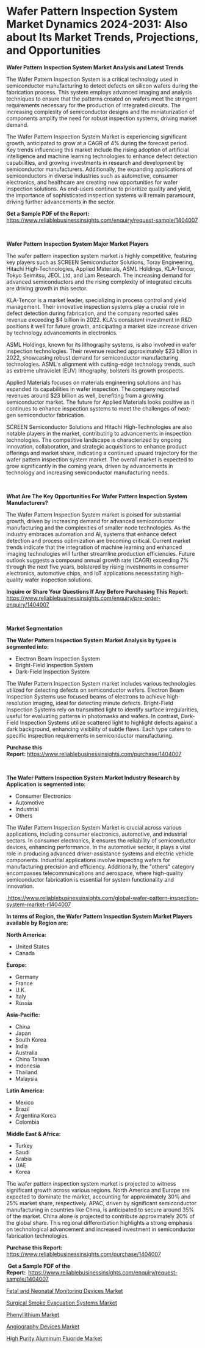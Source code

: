 <p><h1>Wafer Pattern Inspection System Market Dynamics 2024-2031: Also about Its Market Trends, Projections, and Opportunities</h1></p><p><strong>Wafer Pattern Inspection System Market Analysis and Latest Trends</strong></p>
<p><p>The Wafer Pattern Inspection System is a critical technology used in semiconductor manufacturing to detect defects on silicon wafers during the fabrication process. This system employs advanced imaging and analysis techniques to ensure that the patterns created on wafers meet the stringent requirements necessary for the production of integrated circuits. The increasing complexity of semiconductor designs and the miniaturization of components amplify the need for robust inspection systems, driving market demand.</p><p>The Wafer Pattern Inspection System Market is experiencing significant growth, anticipated to grow at a CAGR of 4% during the forecast period. Key trends influencing this market include the rising adoption of artificial intelligence and machine learning technologies to enhance defect detection capabilities, and growing investments in research and development by semiconductor manufacturers. Additionally, the expanding applications of semiconductors in diverse industries such as automotive, consumer electronics, and healthcare are creating new opportunities for wafer inspection solutions. As end-users continue to prioritize quality and yield, the importance of sophisticated inspection systems will remain paramount, driving further advancements in the sector.</p></p>
<p><strong>Get a Sample PDF of the Report:&nbsp;</strong> <a href="https://www.reliablebusinessinsights.com/enquiry/request-sample/1404007?utm_campaign=1138&utm_medium=2&utm_source=Github&utm_content=ia&utm_term=06112024&utm_id=wafer-pattern-inspection-system">https://www.reliablebusinessinsights.com/enquiry/request-sample/1404007</a></p>
<p>&nbsp;</p>
<p><strong>Wafer Pattern Inspection System Major Market Players</strong></p>
<p><p>The wafer pattern inspection system market is highly competitive, featuring key players such as SCREEN Semiconductor Solutions, Toray Engineering, Hitachi High-Technologies, Applied Materials, ASML Holdings, KLA-Tencor, Tokyo Seimitsu, JEOL Ltd, and Lam Research. The increasing demand for advanced semiconductors and the rising complexity of integrated circuits are driving growth in this sector.</p><p>KLA-Tencor is a market leader, specializing in process control and yield management. Their innovative inspection systems play a crucial role in defect detection during fabrication, and the company reported sales revenue exceeding $4 billion in 2022. KLA's consistent investment in R&D positions it well for future growth, anticipating a market size increase driven by technology advancements in electronics.</p><p>ASML Holdings, known for its lithography systems, is also involved in wafer inspection technologies. Their revenue reached approximately $23 billion in 2022, showcasing robust demand for semiconductor manufacturing technologies. ASML's alignment with cutting-edge technology trends, such as extreme ultraviolet (EUV) lithography, bolsters its growth prospects.</p><p>Applied Materials focuses on materials engineering solutions and has expanded its capabilities in wafer inspection. The company reported revenues around $23 billion as well, benefiting from a growing semiconductor market. The future for Applied Materials looks positive as it continues to enhance inspection systems to meet the challenges of next-gen semiconductor fabrication.</p><p>SCREEN Semiconductor Solutions and Hitachi High-Technologies are also notable players in the market, contributing to advancements in inspection technologies. The competitive landscape is characterized by ongoing innovation, collaboration, and strategic acquisitions to enhance product offerings and market share, indicating a continued upward trajectory for the wafer pattern inspection system market. The overall market is expected to grow significantly in the coming years, driven by advancements in technology and increasing semiconductor manufacturing needs.</p></p>
<p>&nbsp;</p>
<p><strong>What Are The Key Opportunities For Wafer Pattern Inspection System Manufacturers?</strong></p>
<p><p>The Wafer Pattern Inspection System market is poised for substantial growth, driven by increasing demand for advanced semiconductor manufacturing and the complexities of smaller node technologies. As the industry embraces automation and AI, systems that enhance defect detection and process optimization are becoming critical. Current market trends indicate that the integration of machine learning and enhanced imaging technologies will further streamline production efficiencies. Future outlook suggests a compound annual growth rate (CAGR) exceeding 7% through the next five years, bolstered by rising investments in consumer electronics, automotive chips, and IoT applications necessitating high-quality wafer inspection solutions.</p></p>
<p><strong>Inquire or Share Your Questions If Any Before Purchasing This Report:</strong> <a href="https://www.reliablebusinessinsights.com/enquiry/pre-order-enquiry/1404007?utm_campaign=1138&utm_medium=2&utm_source=Github&utm_content=ia&utm_term=06112024&utm_id=wafer-pattern-inspection-system">https://www.reliablebusinessinsights.com/enquiry/pre-order-enquiry/1404007</a></p>
<p>&nbsp;</p>
<p><strong>Market Segmentation</strong></p>
<p><strong>The Wafer Pattern Inspection System Market Analysis by types is segmented into:</strong></p>
<p><ul><li>Electron Beam Inspection System</li><li>Bright-Field Inspection System</li><li>Dark-Field Inspection System</li></ul></p>
<p><p>The Wafer Pattern Inspection System market includes various technologies utilized for detecting defects on semiconductor wafers. Electron Beam Inspection Systems use focused beams of electrons to achieve high-resolution imaging, ideal for detecting minute defects. Bright-Field Inspection Systems rely on transmitted light to identify surface irregularities, useful for evaluating patterns in photomasks and wafers. In contrast, Dark-Field Inspection Systems utilize scattered light to highlight defects against a dark background, enhancing visibility of subtle flaws. Each type caters to specific inspection requirements in semiconductor manufacturing.</p></p>
<p><strong>Purchase this Report:&nbsp;</strong><a href="https://www.reliablebusinessinsights.com/purchase/1404007?utm_campaign=1138&utm_medium=2&utm_source=Github&utm_content=ia&utm_term=06112024&utm_id=wafer-pattern-inspection-system">https://www.reliablebusinessinsights.com/purchase/1404007</a></p>
<p>&nbsp;</p>
<p><strong>The Wafer Pattern Inspection System Market Industry Research by Application is segmented into:</strong></p>
<p><ul><li>Consumer Electronics</li><li>Automotive</li><li>Industrial</li><li>Others</li></ul></p>
<p><p>The Wafer Pattern Inspection System Market is crucial across various applications, including consumer electronics, automotive, and industrial sectors. In consumer electronics, it ensures the reliability of semiconductor devices, enhancing performance. In the automotive sector, it plays a vital role in producing advanced driver-assistance systems and electric vehicle components. Industrial applications involve inspecting wafers for manufacturing precision and efficiency. Additionally, the "others" category encompasses telecommunications and aerospace, where high-quality semiconductor fabrication is essential for system functionality and innovation.</p></p>
<p><a href="https://www.reliablebusinessinsights.com/global-wafer-pattern-inspection-system-market-r1404007?utm_campaign=1138&utm_medium=2&utm_source=Github&utm_content=ia&utm_term=06112024&utm_id=wafer-pattern-inspection-system">&nbsp;https://www.reliablebusinessinsights.com/global-wafer-pattern-inspection-system-market-r1404007</a></p>
<p><strong>In terms of Region, the Wafer Pattern Inspection System Market Players available by Region are:</strong></p>
<p>
    <p> <strong> North America: </strong>
        <ul>
            <li>United States</li>
            <li>Canada</li>
        </ul>
        </p> 
    <p> <strong> Europe: </strong>
        <ul>
            <li>Germany</li>
            <li>France</li>
            <li>U.K.</li>
            <li>Italy</li>
            <li>Russia</li>
        </ul>
        </p> 
    <p> <strong> Asia-Pacific: </strong>
        <ul>
            <li>China</li>
            <li>Japan</li>
            <li>South Korea</li>
            <li>India</li>
            <li>Australia</li>
            <li>China Taiwan</li>
            <li>Indonesia</li>
            <li>Thailand</li>
            <li>Malaysia</li>
        </ul>
        </p> 
    <p> <strong> Latin America: </strong>
        <ul>
            <li>Mexico</li>
            <li>Brazil</li>
            <li>Argentina Korea</li>
            <li>Colombia</li>
        </ul>
        </p> 
    <p> <strong> Middle East & Africa: </strong>
        <ul>
            <li>Turkey</li>
            <li>Saudi</li>
            <li>Arabia</li>
            <li>UAE</li>
            <li>Korea</li>
        </ul>
    </p>
    </p>
<p><p>The wafer pattern inspection system market is projected to witness significant growth across various regions. North America and Europe are expected to dominate the market, accounting for approximately 30% and 25% market share, respectively. APAC, driven by significant semiconductor manufacturing in countries like China, is anticipated to secure around 35% of the market. China alone is projected to contribute approximately 20% of the global share. This regional differentiation highlights a strong emphasis on technological advancement and increased investment in semiconductor fabrication technologies.</p></p>
<p><strong>Purchase this Report: </strong><a href="https://www.reliablebusinessinsights.com/purchase/1404007?utm_campaign=1138&utm_medium=2&utm_source=Github&utm_content=ia&utm_term=06112024&utm_id=wafer-pattern-inspection-system">https://www.reliablebusinessinsights.com/purchase/1404007</a></p>
<p>&nbsp;<strong>Get a Sample PDF of the Report:&nbsp;&nbsp;</strong><a href="https://www.reliablebusinessinsights.com/enquiry/request-sample/1404007?utm_campaign=1138&utm_medium=2&utm_source=Github&utm_content=ia&utm_term=06112024&utm_id=wafer-pattern-inspection-system">https://www.reliablebusinessinsights.com/enquiry/request-sample/1404007</a></p>
<p><strong></strong></p>
<p><p><a href="https://issuu.com/reportprime-2/docs/fetal-and-neonatal-monitoring-devic_33e85083bc483d?utm_campaign=1138&utm_medium=2&utm_source=Github&utm_content=ia&utm_term=06112024&utm_id=wafer-pattern-inspection-system">Fetal and Neonatal Monitoring Devices Market</a></p><p><a href="https://issuu.com/reportprime-2/docs/surgical-smoke-evacuation-systems-m_ed8bf475f47e64?utm_campaign=1138&utm_medium=2&utm_source=Github&utm_content=ia&utm_term=06112024&utm_id=wafer-pattern-inspection-system">Surgical Smoke Evacuation Systems Market</a></p><p><a href="https://github.com/sogusofer/Market-Research-Report-List-1/blob/main/phenyllithium-market.md?utm_campaign=1138&utm_medium=2&utm_source=Github&utm_content=ia&utm_term=06112024&utm_id=wafer-pattern-inspection-system">Phenyllithium Market</a></p><p><a href="https://issuu.com/reportprime-2/docs/angiography-devices-market-size-203_a87962e3795ae6?utm_campaign=1138&utm_medium=2&utm_source=Github&utm_content=ia&utm_term=06112024&utm_id=wafer-pattern-inspection-system">Angiography Devices Market</a></p><p><a href="https://github.com/catusaesianou/Market-Research-Report-List-1/blob/main/high-purity-aluminum-fluoride-market.md?utm_campaign=1138&utm_medium=2&utm_source=Github&utm_content=ia&utm_term=06112024&utm_id=wafer-pattern-inspection-system">High Purity Aluminum Fluoride Market</a></p></p>